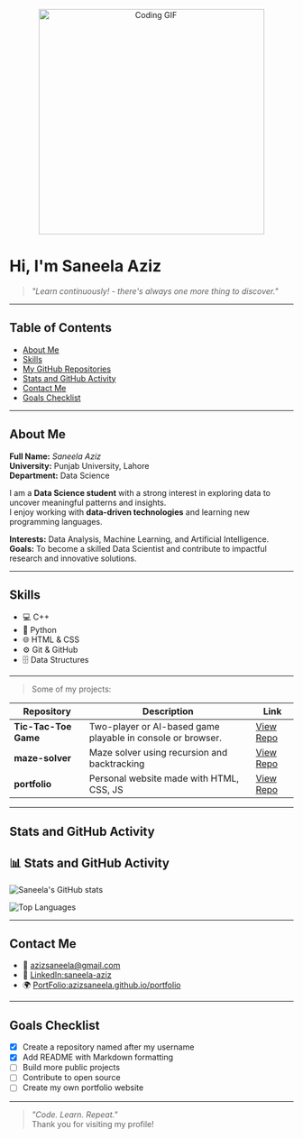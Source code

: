 <!-- Data Science Banner -->
<p align="center">
<img src="https://media.giphy.com/media/qgQUggAC3Pfv687qPC/giphy.gif" width="400" alt="Coding GIF"/>
</p>

# Hi, I'm **Saneela Aziz**
> _"Learn continuously! - there's always one more thing to discover."_
---
## Table of Contents
- [About Me](#about-me)
- [Skills](#skills)
- [My GitHub Repositories](#my-github-repositories)
- [Stats and GitHub Activity](#stats-and-github-activity)
- [Contact Me](#contact-me)
- [Goals Checklist](#goals-checklist)

---
 ## About Me

**Full Name:** *Saneela Aziz*  
**University:** Punjab University, Lahore  
**Department:** Data Science  

I am a **Data Science student** with a strong interest in exploring data to uncover meaningful patterns and insights.  
I enjoy working with **data-driven technologies** and learning new programming languages.  

**Interests:** Data Analysis, Machine Learning, and Artificial Intelligence.  
**Goals:** To become a skilled Data Scientist and contribute to impactful research and innovative solutions.

---
## Skills
-  💻 C++
-  🐍 Python
-  🌐 HTML & CSS
-  ⚙️ Git & GitHub
-  🗄️ Data Structures
---
> Some of my projects:

| Repository | Description | Link |
|-------------|--------------|------|
| **Tic-Tac-Toe Game** |Two-player or AI-based game playable in console or browser.  | [View Repo](https://github.com/azizsaneela/tic-tac-toe) |
| **maze-solver** | Maze solver using recursion and backtracking | [View Repo](https://github.com/azizsaneela/maze-solver) |
| **portfolio** | Personal website made with HTML, CSS, JS | [View Repo](https://github.com/azizsaneela/portfolio) |

---
## Stats and GitHub Activity
## 📊 Stats and GitHub Activity

![Saneela's GitHub stats](https://github-readme-stats.vercel.app/api?username=azizsaneela&show_icons=true&theme=radical)

![Top Languages](https://github-readme-stats.vercel.app/api/top-langs/?username=azizsaneela&layout=compact&theme=radical)

---
## Contact Me
- 📧 [azizsaneela@gmail.com](mailto:azizsaneela@gmail.com)
- 💼 [LinkedIn:saneela-aziz](https://www.linkedin.com/in/saneela-aziz-1bb60b38a/)
- 🌍 [PortFolio:azizsaneela.github.io/portfolio](https://azizsaneela.github.io/portfolio/)
---
## Goals Checklist
- [x] Create a repository named after my username
- [x] Add README with Markdown formatting
- [ ] Build more public projects
- [ ] Contribute to open source
- [ ] Create my own portfolio website
---
> _"Code. Learn. Repeat."_  
> Thank you for visiting my profile!

